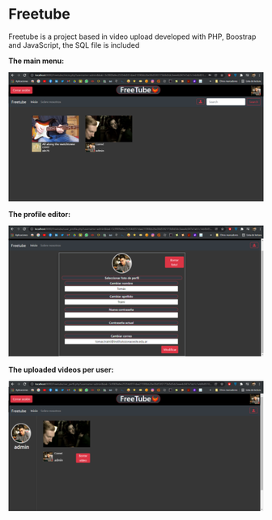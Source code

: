 # Freetube
Freetube is a project based in video upload developed with PHP, Boostrap and JavaScript, the SQL file is included

<b>The main menu:</b>

![alt text](https://github.com/tomastraini/Freetube/blob/main/Images/Freetube1.png?raw=true)

<b>The profile editor:</b>

![alt text](https://github.com/tomastraini/Freetube/blob/main/Images/Freetube2.png?raw=true)

<b>The uploaded videos per user:</b>

![alt text](https://github.com/tomastraini/Freetube/blob/main/Images/Freetube3.png?raw=true)
